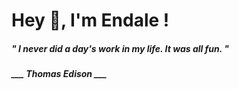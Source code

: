 <h1 title="head"> Hey 👋, I'm Endale !</h1>

**<h5><i>" I never did a day's work in my life.  It was all fun. "</i></h5>**

*<b>___ Thomas Edison ___</b>*
